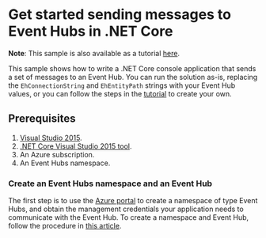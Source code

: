# Get started sending messages to Event Hubs in .NET Core

**Note**: This sample is also available as a tutorial [here](https://docs.microsoft.com/azure/event-hubs/event-hubs-dotnet-standard-getstarted-send).

This sample shows how to write a .NET Core console application that sends a set of messages to an Event Hub. You can run the solution as-is, replacing the `EhConnectionString` and `EhEntityPath` strings with your Event Hub values, or you can follow the steps in the [tutorial](https://docs.microsoft.com/azure/event-hubs/event-hubs-dotnet-standard-getstarted-send) to create your own.

## Prerequisites

1. [Visual Studio 2015](http://www.visualstudio.com).
2. [.NET Core Visual Studio 2015 tool](http://www.microsoft.com/net/core).
3. An Azure subscription.
4. An Event Hubs namespace.

### Create an Event Hubs namespace and an Event Hub

The first step is to use the [Azure portal](https://portal.azure.com) to create a namespace of type Event Hubs, and obtain the management credentials your application needs to communicate with the Event Hub. To create a namespace and Event Hub, follow the procedure in [this article](https://docs.microsoft.com/en-us/azure/event-hubs/event-hubs-create).
